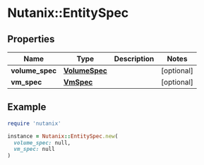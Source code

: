 # Nutanix::EntitySpec

## Properties

| Name | Type | Description | Notes |
| ---- | ---- | ----------- | ----- |
| **volume_spec** | [**VolumeSpec**](VolumeSpec.md) |  | [optional] |
| **vm_spec** | [**VmSpec**](VmSpec.md) |  | [optional] |

## Example

```ruby
require 'nutanix'

instance = Nutanix::EntitySpec.new(
  volume_spec: null,
  vm_spec: null
)
```


